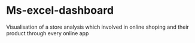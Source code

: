# Ms-excel-dashboard
Visualisation of a store analysis which involved in online shoping and their product through every online app
